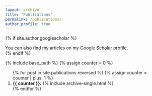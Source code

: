 ```yaml
---
layout: archive
title: "Publications"
permalink: /publications/
author_profile: true
---
```


{% if site.author.googlescholar %}
  <div class="wordwrap">You can also find my articles on <a href="{{site.author.googlescholar}}">my Google Scholar profile</a>.</div>
{% endif %}

{% include base_path %}
{% assign counter = 0 %}
<ol>
{% for post in site.publications reversed %}
  {% assign counter = counter | plus: 1 %}
  <li>
    <span style="font-weight: bold;">{{ counter }}.</span>
    {% include archive-single.html %}
  </li>
{% endfor %}
</ol>
